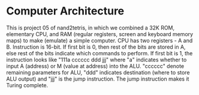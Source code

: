 # Computer Architecture
This is project 05 of nand2tetris, in which we combined a 32K ROM, elementary CPU, and RAM (regular registers, screen and keyboard memory maps) to make (emulate) a simple computer. CPU has two registers - A and B. Instruction is 16-bit. If first bit is 0, then rest of the bits are stored in A, else rest of the bits indicate which commands to perform. If first bit is 1, the instruction looks like "111a cccccc ddd jjj" where "a" indicates whether to input A (address) or M (value at address) into the ALU. "cccccc" denote remaining parameters for ALU, "ddd" indicates destination (where to store ALU output) and "jjj" is the jump instruction. The jump instruction makes it Turing complete.
